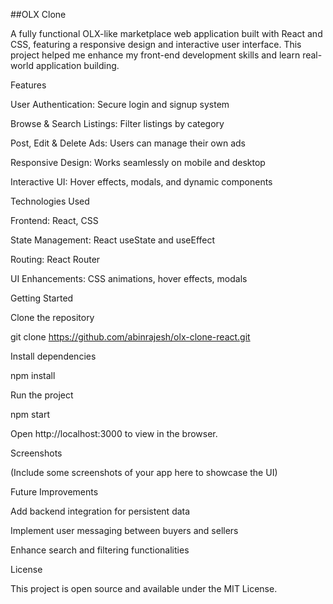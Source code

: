 ##OLX Clone

A fully functional OLX-like marketplace web application built with React and CSS, featuring a responsive design and interactive user interface. This project helped me enhance my front-end development skills and learn real-world application building.

Features

User Authentication: Secure login and signup system

Browse & Search Listings: Filter listings by category

Post, Edit & Delete Ads: Users can manage their own ads

Responsive Design: Works seamlessly on mobile and desktop

Interactive UI: Hover effects, modals, and dynamic components

Technologies Used

Frontend: React, CSS

State Management: React useState and useEffect

Routing: React Router

UI Enhancements: CSS animations, hover effects, modals

Getting Started

Clone the repository

git clone https://github.com/abinrajesh/olx-clone-react.git


Install dependencies

npm install


Run the project

npm start


Open http://localhost:3000
 to view in the browser.

Screenshots

(Include some screenshots of your app here to showcase the UI)

Future Improvements

Add backend integration for persistent data

Implement user messaging between buyers and sellers

Enhance search and filtering functionalities

License

This project is open source and available under the MIT License.